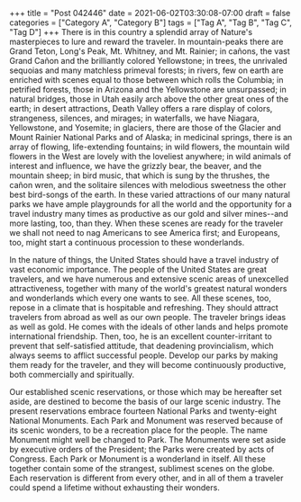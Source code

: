 +++
title = "Post 042446"
date = 2021-06-02T03:30:08-07:00
draft = false
categories = ["Category A", "Category B"]
tags = ["Tag A", "Tag B", "Tag C", "Tag D"]
+++
There is in this country a splendid array of Nature's masterpieces to lure and reward the traveler. In mountain-peaks there are Grand Teton, Long's Peak, Mt. Whitney, and Mt. Rainier; in cañons, the vast Grand Cañon and the brilliantly colored Yellowstone; in trees, the unrivaled sequoias and many matchless primeval forests; in rivers, few on earth are enriched with scenes equal to those between which rolls the Columbia; in petrified forests, those in Arizona and the Yellowstone are unsurpassed; in natural bridges, those in Utah easily arch above the other great ones of the earth; in desert attractions, Death Valley offers a rare display of colors, strangeness, silences, and mirages; in waterfalls, we have Niagara, Yellowstone, and Yosemite; in glaciers, there are those of the Glacier and Mount Rainier National Parks and of Alaska; in medicinal springs, there is an array of flowing, life-extending fountains; in wild flowers, the mountain wild flowers in the West are lovely with the loveliest anywhere; in wild animals of interest and influence, we have the grizzly bear, the beaver, and the mountain sheep; in bird music, that which is sung by the thrushes, the cañon wren, and the solitaire silences with melodious sweetness the other best bird-songs of the earth. In these varied attractions of our many natural parks we have ample playgrounds for all the world and the opportunity for a travel industry many times as productive as our gold and silver mines--and more lasting, too, than they. When these scenes are ready for the traveler we shall not need to nag Americans to see America first; and Europeans, too, might start a continuous procession to these wonderlands.

In the nature of things, the United States should have a travel industry of vast economic importance. The people of the United States are great travelers, and we have numerous and extensive scenic areas of unexcelled attractiveness, together with many of the world's greatest natural wonders and wonderlands which every one wants to see. All these scenes, too, repose in a climate that is hospitable and refreshing. They should attract travelers from abroad as well as our own people. The traveler brings ideas as well as gold. He comes with the ideals of other lands and helps promote international friendship. Then, too, he is an excellent counter-irritant to prevent that self-satisfied attitude, that deadening provincialism, which always seems to afflict successful people. Develop our parks by making them ready for the traveler, and they will become continuously productive, both commercially and spiritually.

Our established scenic reservations, or those which may be hereafter set aside, are destined to become the basis of our large scenic industry. The present reservations embrace fourteen National Parks and twenty-eight National Monuments. Each Park and Monument was reserved because of its scenic wonders, to be a recreation place for the people. The name Monument might well be changed to Park. The Monuments were set aside by executive orders of the President; the Parks were created by acts of Congress. Each Park or Monument is a wonderland in itself. All these together contain some of the strangest, sublimest scenes on the globe. Each reservation is different from every other, and in all of them a traveler could spend a lifetime without exhausting their wonders.
